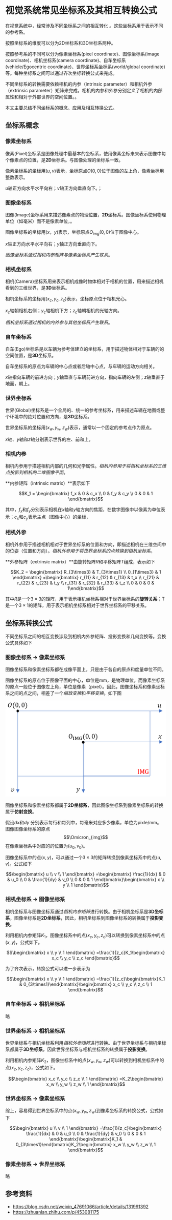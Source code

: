 # 视觉系统常见坐标系及其相互转换公式

在视觉系统中，经常涉及不同坐标系之间的相互转化 。这些坐标系用于表示不同的参考系。

按照坐标系的维度可以分为2D坐标系和3D坐标系两种。

按照参考系的不同可以分为像素坐标系(pixel coordinate)、图像坐标系(image coordinate)、相机坐标系(camera coordinate)、自车坐标系(vehicle/Egocentric coordinate)、世界坐标系坐标系(world/global coordinate)等。每种坐标系之间可以通过齐次坐标转换公式来完成。

不同坐标系的转换需要依赖相机的内参（intrinsic parameter）和相机外参（extrinsic parameter）矩阵来完成。相机的内参和外参分别定义了相机的内部属性和相对于外部世界的空间位置。。

本文主要总结不同坐标系的概念、应用及相互转换公式。

## 坐标系概念

### 像素坐标系

像素(Pixel)坐标系是图像处理中最基本的坐标系，使用像素坐标来来表示图像中每个像素点的位置，是**2D**坐标系。与图像处理的坐标系一致。

像素坐标系的坐标用$(u,v)$表示，坐标原点$O(0,0)$位于图像的左上角，像素坐标用整数表示。

$u$轴正方向水平水平向右；$v$轴正方向垂直向下。；

### 图像坐标系

图像(Image)坐标系用来描述像素点的物理位置，**2D**坐标系。图像坐标系使用物理单位（如毫米）而不是像素单位，。

图像坐标系的坐标用$(x，y)$表示，坐标原点$O_{img}(0,0)$位于图像中心。

$x$轴正方向水平水平向右；$y$轴正方向垂直向下。

*图像坐标系通过相机内参矩阵与像素坐标系产生联系*。

### 相机坐标系

相机(Camera)坐标系用来表示相机成像时物体相对于相机的位置，用来描述相机看到的三维世界，是**3D**坐标系。

相机坐标系的坐标用$(x_c, y_c,z_c)$表示，坐标原点位于相机光心。

$x_c$轴朝相机右侧；$y_c$轴相机下方；$z_c$轴朝相机的光轴方向。

*相机坐标系通过相机的内外参与其他坐标系产生联系*。

### 自车坐标系

自车(Ego)坐标系是以车辆为参考体建立的坐标系，用于描述物体相对于车辆的的空间位置，是**3D**坐标系。

自车坐标系的原点为车辆的中心点或者后轴中心点，与车辆的运动方向相关。

$x$轴指向车辆的前进方向；$y$轴垂直与车辆前进方向，指向车辆的左侧；$z$轴垂直于地面，朝上。

### 世界坐标系

世界(Global)坐标系是一个全局的、统一的参考坐标系，用来描述车辆在地图或整个环境中的绝对位置和方向，是**3D**坐标系。

世界坐标系的坐标用$(x_w, y_w,z_w)$表示，通常以一个固定的参考点作为原点。

$x$轴、$y$轴和$z$轴分别表示世界的左、前和上。

### 相机内参

相机内参用于描述相机内部的几何和光学属性。*相机内参用于将相机坐标系的三维点投影到相机的二维图像平面*。

**内参矩阵（intrinsic matrix）**表示如下

$$K_1 = \begin{bmatrix} f_x & 0 & c_x \\ 0 & f_y & c_y \\ 0 & 0 & 1 \end{bmatrix}$$

其中，$f_x$和$f_y$分别表示相机在$x$轴和$y$轴方向的焦距，在数字图像中以像素为单位表示；$c_x$和$c_y$表示主点（图像中心）的坐标，

### 相机外参

相机外参用于描述相机相对于世界坐标系的位置和方向，即描述相机在三维空间中的位姿（位置和方向）。*相机外参用于将世界坐标系的点转换到相机坐标系*。

**外参矩阵（extrinsic matrix）**由旋转矩阵$R$和平移矩阵$T$组成，表示如下

$$K_2 = \begin{bmatrix} R_{3\times3} & T_{3\times1} \\ 0_{1\times3} & 1  \end{bmatrix} =\begin{bmatrix} r_{11} & r_{12} & r_{13} & t_x \\ r_{21} & r_{22} & r_{23} & t_y \\ r_{31} & r_{32} & r_{33} & t_z \\ 0 & 0 & 0 & 1\end{bmatrix}$$

其中$R$是一个$3\times3$的矩阵，用于表示相机坐标系相对于世界坐标系的**旋转关系**；T是一个$3\times1$的矩阵，用于表示相机坐标系相对于世界坐标系的平移关系。

## 坐标系转换公式

不同坐标系之间的相互变换涉及到相机内外参矩阵、投影变换和几何变换等。变换公式具体如下

### **图像坐标系 → 像素坐标系**

图像坐标系和像素坐标系都在成像平面上，只是由于各自的原点和度量单位不同。

图像坐标系的原点位于图像平面的中心，单位是mm，是物理单位。而像素坐标系的原点一般位于图像左上角，单位是像素（pixel）。因此，图像坐标系和像素坐标系之间的点之间，相差了一个*缩放变换*和*平移变换*。如下图



![image-pixel-image](../graph/image-20241222162538465.png)

图像坐标系和像素坐标系都属于**2D坐标系**，因此图像坐标系到像素坐标系的转换属于**仿射变换**。

假设$dx$和$dy$ 分别表示每行和每列中，每毫米对应多少像素，单位为pixle/mm。 图像图像坐标系的原点$$\Omicron_{img}$$在像素坐标系中对应的的位置为$(u_0,v_0)$。

图像坐标系中的点$(x,y)$，可以通过一个$3\times 3$的矩阵转换到像素坐标系中的点$(u,v)$。公式如下

$$\begin{bmatrix} u \\ v \\ 1  \end{bmatrix} =\begin{bmatrix} \frac{1}{dx} & 0 & u_0 \\ 0 & \frac{1}{dy} & v_0 \\ 0 & 0 & 1 \end{bmatrix}\begin{bmatrix} x \\ y \\ 1  \end{bmatrix}$$

### 相机坐标系  → 图像坐标系

相机坐标系与图像坐标系通过*相机内参矩阵*进行转换。由于相机坐标系是**3D坐标系**，图像坐标系是**2D坐标系**，因此，相机坐标系到图像坐标系的转换属于**投影变换**。

利用相机内参矩阵$K_1$，图像坐标系中的点$(x_c,y_c,z_c)$可以转换到像素坐标系中的点$(x,y)$，公式如下。

$$\begin{bmatrix} x \\ y \\ 1  \end{bmatrix} =\frac{1}{z_c}K_1\begin{bmatrix} x_c \\ y_c \\ z_c  \end{bmatrix}$$

为了齐次表示，转换公式可以进一步表示为

$$\begin{bmatrix} x \\ y \\ 1  \end{bmatrix} =\frac{1}{z_c}\begin{bmatrix}K_1 & 0_{3\times1}\end{bmatrix}\begin{bmatrix} x_c \\ y_c \\ z_c \\ 1  \end{bmatrix}$$

### 自车坐标系  → 相机坐标系

略

### 世界坐标系  → 相机坐标系

世界坐标系与相机坐标系利用*相机外参矩阵*进行转换。由于世界坐标系与相机坐标系都属于**3D坐标系**，因此世界坐标系与相机坐标系的转换属于**投影变换**。

利用相机内参矩阵$K_2$，图像坐标系中的点$(x_w,y_w,z_w)$可以转换到相机坐标系中的点$(x_c,y_c,z_c)$，公式如下。

$$\begin{bmatrix} x_c \\ y_c \\ z_c \\ 1  \end{bmatrix} =K_2\begin{bmatrix} x_w \\ y_w \\ z_w \\ 1  \end{bmatrix}$$

### 世界坐标系  → 像素坐标系

综上，容易得到世界坐标系中的点$(x_w,y_w,z_w)$到像素坐标系的转换公式，公式如下

$$\begin{bmatrix} u \\ v \\ 1  \end{bmatrix} =\frac{1}{z_c}\begin{bmatrix} \frac{1}{dx} & 0 & u_0 \\ 0 & \frac{1}{dy} & v_0 \\ 0 & 0 & 1 \end{bmatrix}\begin{bmatrix}K_1 & 0_{3\times1}\end{bmatrix}K_2\begin{bmatrix} x_w \\ y_w \\ z_w \\ 1  \end{bmatrix}$$

### 像素坐标系  → 世界坐标系

略

## 参考资料

* https://blog.csdn.net/weixin_47691066/article/details/131991392
* https://zhuanlan.zhihu.com/p/453081175

